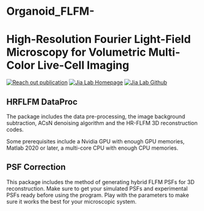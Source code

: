 # Organoid_FLFM-
<!-- the following links are internal links that links to headers on this page -->

# High-Resolution Fourier Light-Field Microscopy for Volumetric Multi-Color Live-Cell Imaging
[![Reach out publication](https://img.shields.io/badge/Organoid_FLFM-Paper-red.svg)](https://www.sciencedirect.com/science/article/pii/S095656632200241X)
[![Jia Lab Homepage](https://img.shields.io/badge/Jia%20Lab-Website-green.svg)](https://sites.google.com/site/thejialab/home)
[![Jia Lab Github](https://img.shields.io/badge/Jia%20Lab-Github-yellow.svg)](https://github.com/ShuJiaLab)


## HRFLFM DataProc
<p>The package includes the data pre-processing, the image background subtraction, ACsN denoising algorithm and the HR-FLFM 3D reconstruction codes.</p>
<p>Some prerequisites include a Nvidia GPU with enough GPU memories, Matlab 2020 or later, a multi-core CPU with enough CPU memories.</p>


## PSF Correction
<p>This package includes the method of generating hybrid FLFM PSFs for 3D reconstruction. Make sure to get your simulated PSFs and experimental PSFs ready before using the program. Play with the parameters to make sure it works the best for your microscopic system.</p>



